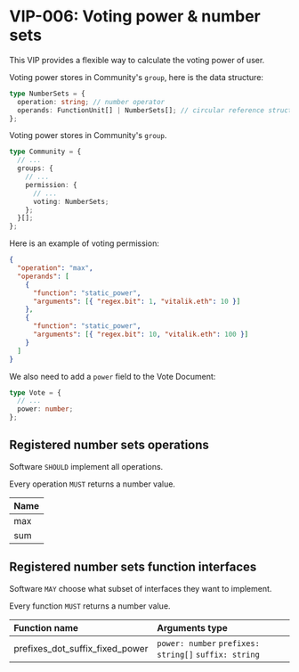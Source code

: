 # VIP-006: Voting power & number sets

This VIP provides a flexible way to calculate the voting power of user.

Voting power stores in Community's `group`, here is the data structure:

```ts
type NumberSets = {
  operation: string; // number operator
  operands: FunctionUnit[] | NumberSets[]; // circular reference structure
};
```

Voting power stores in Community's `group`.

```ts
type Community = {
  // ...
  groups: {
    // ...
    permission: {
      // ...
      voting: NumberSets;
    };
  }[];
};
```

Here is an example of voting permission:

```json
{
  "operation": "max",
  "operands": [
    {
      "function": "static_power",
      "arguments": [{ "regex.bit": 1, "vitalik.eth": 10 }]
    },
    {
      "function": "static_power",
      "arguments": [{ "regex.bit": 10, "vitalik.eth": 100 }]
    }
  ]
}
```

We also need to add a `power` field to the Vote Document:

```ts
type Vote = {
  // ...
  power: number;
};
```

## Registered number sets operations

Software `SHOULD` implement all operations.

Every operation `MUST` returns a number value.

| Name |
| :--- |
| max  |
| sum  |

## Registered number sets function interfaces

Software `MAY` choose what subset of interfaces they want to implement.

Every function `MUST` returns a number value.

| Function name                   | Arguments type                                        |
| :------------------------------ | :---------------------------------------------------- |
| prefixes_dot_suffix_fixed_power | `power: number` `prefixes: string[]` `suffix: string` |
